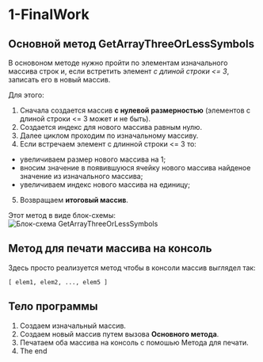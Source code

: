 # 1-FinalWork

## Основной метод GetArrayThreeOrLessSymbols

В основоном методе нужно пройти по элементам изначального массива строк и, 
если встретить элемент *с длиной строки <= 3*, записать его в новый массив.

Для этого:
1. Сначала создается массив **с нулевой размерностью** (элементов с длиной строки <= 3 может и не быть).
2. Создается индекс для нового массива равным нулю.
3. Далее циклом проходим по изначальному массиву.
4. Если встречаем элемент с длинной строки <= 3 то:
* увеличиваем размер нового массива на 1;
* вносим значение в появившуюся ячейку нового массива найденое значение из изначального массива;
* увеличиваем индекс нового массива на единицу;
5. Возвращаем **итоговый массив**.

Этот метод в виде блок-схемы:
![Блок-схема GetArrayThreeOrLessSymbols]()

## Метод для печати массива на консоль
Здесь просто реализуется метод чтобы в консоли массив выглядел так:

    [ elem1, elem2, ..., elem5 ]

## Тело программы
1. Создаем изначальный массив.
2. Создаем новый массив путем вызова __Основного метода__.
3. Печатаем оба массива на консоль с помошью Метода для печати.
4. The end

